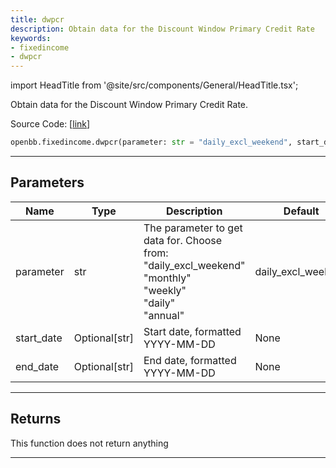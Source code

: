 ```yaml
---
title: dwpcr
description: Obtain data for the Discount Window Primary Credit Rate
keywords:
- fixedincome
- dwpcr
---
```


import HeadTitle from '@site/src/components/General/HeadTitle.tsx';

<HeadTitle title="fixedincome.dwpcr - Reference | OpenBB SDK Docs" />

Obtain data for the Discount Window Primary Credit Rate.

Source Code: [[link](https://github.com/OpenBB-finance/OpenBBTerminal/tree/main/openbb_terminal/fixedincome/fred_model.py#L661)]

```python wordwrap
openbb.fixedincome.dwpcr(parameter: str = "daily_excl_weekend", start_date: Optional[str] = None, end_date: Optional[str] = None)
```

---

## Parameters

| Name | Type | Description | Default | Optional |
| ---- | ---- | ----------- | ------- | -------- |
| parameter | str | The parameter to get data for. Choose from:<br/>    "daily_excl_weekend"<br/>    "monthly"<br/>    "weekly"<br/>    "daily"<br/>    "annual" | daily_excl_weekend | True |
| start_date | Optional[str] | Start date, formatted YYYY-MM-DD | None | True |
| end_date | Optional[str] | End date, formatted YYYY-MM-DD | None | True |


---

## Returns

This function does not return anything

---

